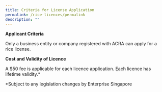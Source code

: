 ```yaml
---
title: Criteria for License Application
permalink: /rice-licences/permalink
description: ""
---
```

**Applicant Criteria**

Only a business entity or company registered with ACRA can apply for a rice license.

**Cost and Validity of Licence**

A $50 fee is applicable for each licence application. Each licence has lifetime validity.*









*Subject to any legislation changes by Enterprise Singapore